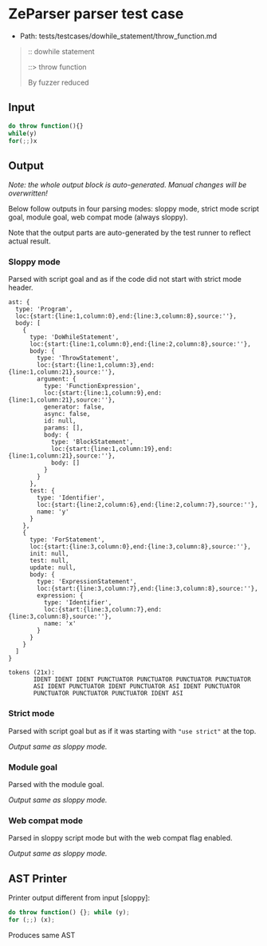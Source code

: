 # ZeParser parser test case

- Path: tests/testcases/dowhile_statement/throw_function.md

> :: dowhile statement
>
> ::> throw function
>
> By fuzzer reduced


## Input

`````js
do throw function(){}
while(y)
for(;;)x
`````

## Output

_Note: the whole output block is auto-generated. Manual changes will be overwritten!_

Below follow outputs in four parsing modes: sloppy mode, strict mode script goal, module goal, web compat mode (always sloppy).

Note that the output parts are auto-generated by the test runner to reflect actual result.

### Sloppy mode

Parsed with script goal and as if the code did not start with strict mode header.

`````
ast: {
  type: 'Program',
  loc:{start:{line:1,column:0},end:{line:3,column:8},source:''},
  body: [
    {
      type: 'DoWhileStatement',
      loc:{start:{line:1,column:0},end:{line:2,column:8},source:''},
      body: {
        type: 'ThrowStatement',
        loc:{start:{line:1,column:3},end:{line:1,column:21},source:''},
        argument: {
          type: 'FunctionExpression',
          loc:{start:{line:1,column:9},end:{line:1,column:21},source:''},
          generator: false,
          async: false,
          id: null,
          params: [],
          body: {
            type: 'BlockStatement',
            loc:{start:{line:1,column:19},end:{line:1,column:21},source:''},
            body: []
          }
        }
      },
      test: {
        type: 'Identifier',
        loc:{start:{line:2,column:6},end:{line:2,column:7},source:''},
        name: 'y'
      }
    },
    {
      type: 'ForStatement',
      loc:{start:{line:3,column:0},end:{line:3,column:8},source:''},
      init: null,
      test: null,
      update: null,
      body: {
        type: 'ExpressionStatement',
        loc:{start:{line:3,column:7},end:{line:3,column:8},source:''},
        expression: {
          type: 'Identifier',
          loc:{start:{line:3,column:7},end:{line:3,column:8},source:''},
          name: 'x'
        }
      }
    }
  ]
}

tokens (21x):
       IDENT IDENT IDENT PUNCTUATOR PUNCTUATOR PUNCTUATOR PUNCTUATOR
       ASI IDENT PUNCTUATOR IDENT PUNCTUATOR ASI IDENT PUNCTUATOR
       PUNCTUATOR PUNCTUATOR PUNCTUATOR IDENT ASI
`````

### Strict mode

Parsed with script goal but as if it was starting with `"use strict"` at the top.

_Output same as sloppy mode._

### Module goal

Parsed with the module goal.

_Output same as sloppy mode._

### Web compat mode

Parsed in sloppy script mode but with the web compat flag enabled.

_Output same as sloppy mode._

## AST Printer

Printer output different from input [sloppy]:

````js
do throw function() {}; while (y);
for (;;) (x);
````

Produces same AST
